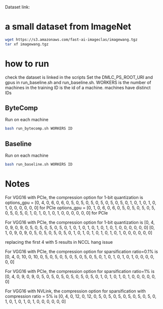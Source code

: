 
Dataset link: 
# a small dataset from ImageNet
```bash
wget https://s3.amazonaws.com/fast-ai-imageclas/imagewang.tgz
tar xf imagewang.tgz
```

# how to run
check the dataset is linked in the scripts
Set the DMLC_PS_ROOT_URI and gpus in run_baseline.sh and run_baseline.sh.
WORKERS is the number of machines in the training
ID is the id of a machine. machines have distinct IDs

## ByteComp
Run on each machine
```bash
bash run_bytecomp.sh WORKERS ID
```

## Baseline
Run on each machine
```bash
bash run_baseline.sh WORKERS ID
``` 

# Notes
For VGG16 with PCIe, the compression option for 1-bit quantization is 
options_gpu = [0, 4, 0, 6, 0, 6, 0, 5, 0, 5, 0, 5, 0, 5, 0, 5, 0, 5, 0, 1, 0, 1, 0, 1, 0, 1, 0, 0, 0, 0, 0, 0] for PCIe
options_gpu = [0, 1, 0, 6, 0, 6, 0, 5, 0, 5, 0, 5, 0, 5, 0, 5, 0, 5, 0, 1, 0, 1, 0, 1, 0, 1, 0, 0, 0, 0, 0, 0] for PCIe

For VGG16 with PCIe, the compression option for 1-bit quantization is
[0, 4, 0, 9, 0, 9, 0, 5, 0, 5, 0, 5, 0, 5, 0, 1, 0, 1, 0, 1, 0, 1, 0, 1, 0, 1, 0, 0, 0, 0, 0, 0]
[0, 1, 0, 9, 0, 9, 0, 5, 0, 5, 0, 5, 0, 5, 0, 1, 0, 1, 0, 1, 0, 1, 0, 1, 0, 1, 0, 0, 0, 0, 0, 0]

replacing the first 4 with 5 results in NCCL hang issue

For VGG16 with PCIe, the compression option for sparsification ratio=0.1% is 
[0, 4, 0, 10, 0, 10, 0, 5, 0, 5, 0, 5, 0, 5, 0, 5, 0, 5, 0, 1, 0, 1, 0, 1, 0, 1, 0, 0, 0, 0, 0, 0]

For VGG16 with PCIe, the compression option for sparsification ratio=1% is 
[0, 4, 0, 9, 0, 9, 0, 5, 0, 5, 0, 5, 0, 5, 0, 5, 0, 5, 0, 1, 0, 1, 0, 1, 0, 1, 0, 0, 0, 0, 0, 0]

For VGG16 with NVLink, the compression option for sparsification with compression ratio = 5% is 
[0, 4, 0, 12, 0, 12, 0, 5, 0, 5, 0, 5, 0, 5, 0, 5, 0, 5, 0, 1, 0, 1, 0, 1, 0, 1, 0, 0, 0, 0, 0, 0]